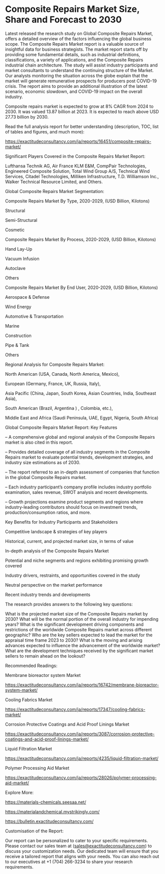 # Composite Repairs Market Size, Share and Forecast to 2030

Latest released the research study on Global Composite Repairs Market, offers a detailed overview of the factors influencing the global business scope. The Composite Repairs Market report is a valuable source of insightful data for business strategists. The market report starts off by providing some fundamental details, such as industrial definitions, classifications, a variety of applications, and the Composite Repairs industrial chain architecture. The study will assist industry participants and market consultants to understand the continuing structure of the Market. Our analysts monitoring the situation across the globe explain that the market will generate remunerative prospects for producers post COVID-19 crisis. The report aims to provide an additional illustration of the latest scenario, economic slowdown, and COVID-19 impact on the overall industry.

Composite repairs market is expected to grow at 8% CAGR from 2024 to 2030. It was valued 13.87 billion at 2023. It is expected to reach above USD 27.73 billion by 2030.

Read the full analysis report for better understanding (description, TOC, list of tables and figures, and much more):

https://exactitudeconsultancy.com/ja/reports/16451/composite-repairs-market/

Significant Players Covered in the Composite Repairs Market Report:

Lufthansa Technik AG, Air France KLM E&M, CompPair Technologies, Engineered Composite Solution, Total Wind Group A/S, Technical Wind Services, Citadel Technologies, Milliken Infrastructure, T.D. Williamson Inc., Walker Technical Resource Limited, and Others.

Global Composite Repairs Market Segmentation:

Composite Repairs Market By Type, 2020-2029, (USD Billion, Kilotons)

Structural

Semi-Structural

Cosmetic

Composite Repairs Market By Process, 2020-2029, (USD Billion, Kilotons)

Hand Lay-Up

Vacuum Infusion

Autoclave

Others

Composite Repairs Market By End User, 2020-2029, (USD Billion, Kilotons)

Aerospace & Defense

Wind Energy

Automotive & Transportation

Marine

Construction

Pipe & Tank

Others

Regional Analysis for Composite Repairs Market:

North American (USA, Canada, North America, Mexico),

European (Germany, France, UK, Russia, Italy),

Asia Pacific (China, Japan, South Korea, Asian Countries, India, Southeast Asia),

South American (Brazil, Argentina ) , Colombia, etc.),

Middle East and Africa (Saudi Peninsula, UAE, Egypt, Nigeria, South Africa)

Global Composite Repairs Market Report: Key Features

– A comprehensive global and regional analysis of the Composite Repairs market is also cited in this report.

– Provides detailed coverage of all industry segments in the Composite Repairs market to evaluate potential trends, development strategies, and industry size estimations as of 2030.

– The report referred to an in-depth assessment of companies that function in the global Composite Repairs market.

– Each industry participant’s company profile includes industry portfolio examination, sales revenue, SWOT analysis and recent developments.

– Growth projections examine product segments and regions where industry-leading contributors should focus on investment trends, production/consumption ratios, and more.

Key Benefits for Industry Participants and Stakeholders

Competitive landscape & strategies of key players

Historical, current, and projected market size, in terms of value

In-depth analysis of the Composite Repairs Market

Potential and niche segments and regions exhibiting promising growth covered

Industry drivers, restraints, and opportunities covered in the study

Neutral perspective on the market performance

Recent industry trends and developments

The research provides answers to the following key questions:

What is the projected market size of the Composite Repairs market by 2030?
What will be the normal portion of the overall industry for impending years?
What is the significant development driving components and restrictions of the worldwide Composite Repairs market across different geographic?
Who are the key sellers expected to lead the market for the appraisal time frame 2023 to 2030?
What is the moving and arising advances expected to influence the advancement of the worldwide market?
What are the development techniques received by the significant market sellers to remain ahead on the lookout?

Recommended Readings:

Membrane bioreactor system Market

https://exactitudeconsultancy.com/ja/reports/16742/membrane-bioreactor-system-market/

Cooling Fabrics Market

https://exactitudeconsultancy.com/ja/reports/17347/cooling-fabrics-market/

Corrosion Protective Coatings and Acid Proof Linings Market

https://exactitudeconsultancy.com/ja/reports/3087/corrosion-protective-coatings-and-acid-proof-linings-market/

Liquid Filtration Market

https://exactitudeconsultancy.com/ja/reports/4235/liquid-filtration-market/

Polymer Processing Aid Market

https://exactitudeconsultancy.com/ja/reports/28026/polymer-processing-aid-market/

Explore More:

https://materials-chemicals.seesaa.net/

https://materialandchemical.mystrikingly.com/

https://bulletin.exactitudeconsultancy.com/

Customisation of the Report:

Our report can be personalized to cater to your specific requirements. Please contact our sales team at (sales@exactitudeconsultancy.com) to discuss your customization needs. Our dedicated team will ensure that you receive a tailored report that aligns with your needs. You can also reach out to our executives at +1 (704) 266-3234 to share your research requirements.

